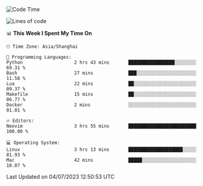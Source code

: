 <!--START_SECTION:waka-->
![Code Time](http://img.shields.io/badge/Code%20Time-1%2C416%20hrs%202%20mins-blue)

![Lines of code](https://img.shields.io/badge/From%20Hello%20World%20I%27ve%20Written-261.8%20thousand%20lines%20of%20code-blue)

📊 **This Week I Spent My Time On** 

```text
🕑︎ Time Zone: Asia/Shanghai

💬 Programming Languages: 
Python                   2 hrs 43 mins       █████████████████░░░░░░░░   69.31 % 
Bash                     27 mins             ███░░░░░░░░░░░░░░░░░░░░░░   11.58 % 
Lua                      22 mins             ██░░░░░░░░░░░░░░░░░░░░░░░   09.37 % 
Makefile                 15 mins             ██░░░░░░░░░░░░░░░░░░░░░░░   06.77 % 
Docker                   2 mins              ░░░░░░░░░░░░░░░░░░░░░░░░░   01.01 % 

🔥 Editors: 
Neovim                   3 hrs 55 mins       █████████████████████████   100.00 % 

💻 Operating System: 
Linux                    3 hrs 13 mins       ████████████████████░░░░░   81.93 % 
Mac                      42 mins             █████░░░░░░░░░░░░░░░░░░░░   18.07 % 
```


 Last Updated on 04/07/2023 12:50:53 UTC
<!--END_SECTION:waka-->
